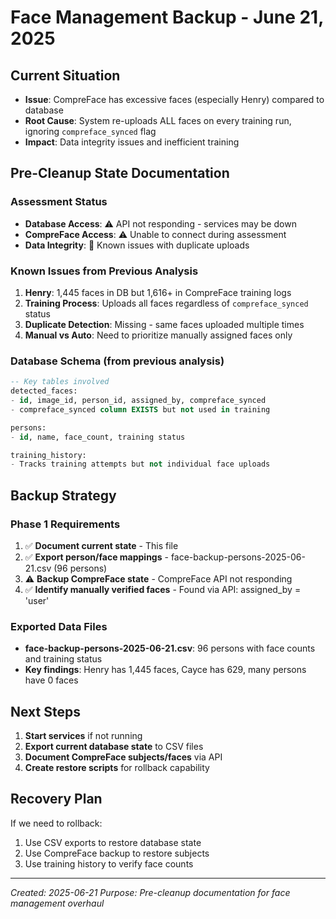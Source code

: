 # Face Management Backup - June 21, 2025

## Current Situation
- **Issue**: CompreFace has excessive faces (especially Henry) compared to database
- **Root Cause**: System re-uploads ALL faces on every training run, ignoring `compreface_synced` flag
- **Impact**: Data integrity issues and inefficient training

## Pre-Cleanup State Documentation

### Assessment Status
- **Database Access**: ⚠️ API not responding - services may be down
- **CompreFace Access**: ⚠️ Unable to connect during assessment
- **Data Integrity**: 🚨 Known issues with duplicate uploads

### Known Issues from Previous Analysis
1. **Henry**: 1,445 faces in DB but 1,616+ in CompreFace training logs
2. **Training Process**: Uploads all faces regardless of `compreface_synced` status
3. **Duplicate Detection**: Missing - same faces uploaded multiple times
4. **Manual vs Auto**: Need to prioritize manually assigned faces only

### Database Schema (from previous analysis)
```sql
-- Key tables involved
detected_faces:
- id, image_id, person_id, assigned_by, compreface_synced
- compreface_synced column EXISTS but not used in training

persons:
- id, name, face_count, training status

training_history:
- Tracks training attempts but not individual face uploads
```

## Backup Strategy

### Phase 1 Requirements
1. ✅ **Document current state** - This file
2. ✅ **Export person/face mappings** - face-backup-persons-2025-06-21.csv (96 persons)
3. ⚠️ **Backup CompreFace state** - CompreFace API not responding
4. ✅ **Identify manually verified faces** - Found via API: assigned_by = 'user'

### Exported Data Files
- **face-backup-persons-2025-06-21.csv**: 96 persons with face counts and training status
- **Key findings**: Henry has 1,445 faces, Cayce has 629, many persons have 0 faces

## Next Steps
1. **Start services** if not running
2. **Export current database state** to CSV files
3. **Document CompreFace subjects/faces** via API
4. **Create restore scripts** for rollback capability

## Recovery Plan
If we need to rollback:
1. Use CSV exports to restore database state
2. Use CompreFace backup to restore subjects
3. Use training history to verify face counts

---
*Created: 2025-06-21*
*Purpose: Pre-cleanup documentation for face management overhaul*